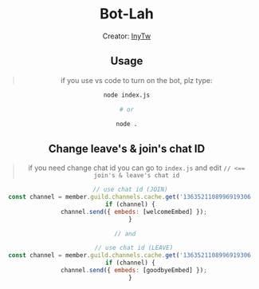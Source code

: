 <div align="center">
    <h1 id="Bot-lah">Bot-Lah</h1>

Creator: [InyTw](https://youtube.com/@InyTw87)

## Usage

> if you use vs code to turn on the bot, plz type:
```bash
node index.js

# or

node .
```
## Change leave's & join's chat ID
> if you need change chat id
> you can go to `index.js` and edit `// <== join's & leave's chat id`

```js
  // use chat id (JOIN)
  const channel = member.guild.channels.cache.get('1363521108996919306'); // <== join's chat ID
  if (channel) {
    channel.send({ embeds: [welcomeEmbed] });
  }

// and 

    // use chat id (LEAVE)
  const channel = member.guild.channels.cache.get('1363521108996919306'); // <== leave's chat ID
  if (channel) {
    channel.send({ embeds: [goodbyeEmbed] });
  }
```

</div>